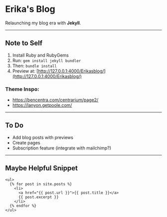 # Erika's Blog

Relaunching my blog era with **Jekyll**.

---

## Note to Self

1. Install Ruby and RubyGems  
2. Run: `gem install jekyll bundler`  
3. Then: `bundle install`  
4. Preview at: [http://127.0.0.1:4000/Erikasblog/](http://127.0.0.1:4000/Erikasblog/)

### Theme Inspo:
- https://bencentra.com/centrarium/page2/  
- https://lanyon.getpoole.com/

---

## To Do

- Add blog posts with previews  
- Create pages
- Subscription feature (integrate with mailchimp?) 

---

## Maybe Helpful Snippet

```liquid
<ul>
  {% for post in site.posts %}
    <li>
      <a href="{{ post.url }}">{{ post.title }}</a>
      {{ post.excerpt }}
    </li>
  {% endfor %}
</ul>
